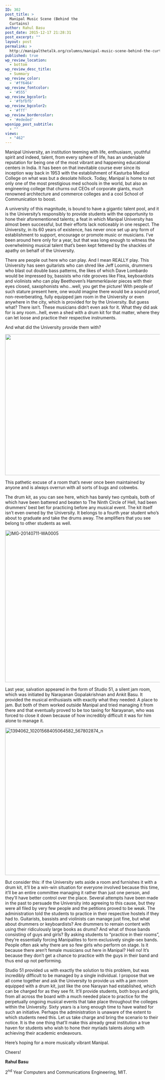 ```yaml
---
ID: 302
post_title: >
  Manipal Music Scene (Behind the
  Curtains)
author: Rahul Basu
post_date: 2015-12-17 21:28:31
post_excerpt: ""
layout: post
permalink: >
  http://manipalthetalk.org/columns/manipal-music-scene-behind-the-curtains/
published: true
wp_review_location:
  - bottom
wp_review_desc_title:
  - Summary
wp_review_color:
  - '#ff6464'
wp_review_fontcolor:
  - '#555'
wp_review_bgcolor1:
  - '#fbfbfb'
wp_review_bgcolor2:
  - '#fff'
wp_review_bordercolor:
  - '#ededed'
wpsnipp_post_subtitle:
  - ""
views:
  - "462"
---
```

Manipal University, an institution teeming with life, enthusiasm, youthful spirit and indeed, talent, from every sphere of life, has an undeniable reputation for being one of the most vibrant and happening educational centers in India. It has been on that inevitable course ever since its inception way back in 1953 with the establishment of Kasturba Medical College on what was but a desolate hillock. Today, Manipal is home to not only one of the most prestigious med schools in the world, but also an engineering college that churns out CEOs of corporate giants, much renowned architecture and commerce colleges and a cool School of Communication to boost.

A university of this magnitude, is bound to have a gigantic talent pool, and it is the University’s responsibly to provide students with the opportunity to hone their aforementioned talents; a feat in which Manipal University has almost been successful, but their efforts lack noticeably in one respect. The University, in its 60 years of existence, has never once set up any form of establishment to support, encourage or promote music or musicians. I’ve been around here only for a year, but that was long enough to witness the overwhelming musical talent that’s been kept fettered by the shackles of apathy on behalf of the University.

There are people out here who can play. And I mean REALLY play. This University has seen guitarists who can shred like Jeff Loomis, drummers who blast out double bass patterns, the likes of which Dave Lombardo would be impressed by, bassists who ride grooves like Flea, keyboardists and violinists who can play Beethoven’s Hammerklavier pieces with their eyes closed, saxophonists who…well, you get the picture! With people of such stature present here, one would imagine there would be a sound proof, non-reverberating, fully equipped jam room in the University or even anywhere in the city, which is provided for by the University. But guess what? There isn’t. These musicians didn’t even ask for it. What they did ask for is any room…hell, even a shed with a drum kit for that matter, where they can let loose and practice their respective instruments.

And what did the University provide them with?

<a href="http://manipalthetalk.net/wp-content/uploads/2015/12/IMG-20140711-WA0002.jpg" rel="attachment wp-att-303"><img class="aligncenter wp-image-303 " src="http://manipalthetalk.net/wp-content/uploads/2015/12/IMG-20140711-WA0002.jpg" alt="" width="610" height="458" /></a>

This pathetic excuse of a room that’s never once been maintained by anyone and is always overrun with all sorts of bugs and cobwebs.

The drum kit, as you can see here, which has barely two cymbals, both of which have been battered and beaten to The Ninth Circle of Hell, had been drummers’ best bet for practicing before any musical event. The kit itself isn’t even owned by the University. It belongs to a fourth year student who’s about to graduate and take the drums away. The amplifiers that you see belong to other students as well.

<a href="http://manipalthetalk.net/wp-content/uploads/2015/12/IMG-20140711-WA0005.jpg" rel="attachment wp-att-304"><img class="wp-image-304 size-large aligncenter" src="http://manipalthetalk.net/wp-content/uploads/2015/12/IMG-20140711-WA0005-1024x768.jpg" alt="IMG-20140711-WA0005" width="658" height="494" /></a>

Last year, salvation appeared in the form of Studio 51, a silent jam room, which was initiated by Narayanan Gopalakrishnan and Ankit Basu. It provided the musical enthusiasts with exactly what they needed: A place to jam. But both of them worked outside Manipal and tried managing it from there and that eventually proved to be too taxing for Narayanan, who was forced to close it down because of how incredibly difficult it was for him alone to manage it.

<a href="http://manipalthetalk.net/wp-content/uploads/2015/12/1394062_10201568405064582_567802874_n.jpg" rel="attachment wp-att-305"><img class="wp-image-305  aligncenter" src="http://manipalthetalk.net/wp-content/uploads/2015/12/1394062_10201568405064582_567802874_n.jpg" alt="1394062_10201568405064582_567802874_n" width="638" height="479" /></a>

But consider this: if the University sets aside a room and furnishes it with a drum kit, it’ll be a win-win situation for everyone involved because this time, it’ll be an entire committee managing it rather than just one person, and they’ll have better control over the place. Several attempts have been made in the past to persuade the University into agreeing to this cause, but they were all filed by very few people and the petitions proved to be weak. The administration told the students to practice in their respective hostels if they had to. Guitarists, bassists and violinists can manage just fine, but what about drummers or keyboardists? Are drummers to remain content with using their ridiculously large books as drums? And what of those bands consisting of guys and girls? By asking students to “practice in their rooms”, they’re essentially forcing Manipalites to form exclusively single-sex bands. People often ask why there are so few girls who perform on stage. Is it because there aren’t female musicians out here in Manipal? Hell no! It’s because they don’t get a chance to practice with the guys in their band and thus end up not performing.

Studio 51 provided us with exactly the solution to this problem, but was incredibly difficult to be managed by a single individual. I propose that we all come together and ask the University to provide us with a jam room equipped with a drum kit, just like the one Narayan had established, which can be charged for as they see fit. It’ll provide students, both boys and girls, from all across the board with a much needed place to practice for the perpetually ongoing musical events that take place throughout the colleges within the University. Sixty years is a long enough time to have waited for such an initiative. Perhaps the administration is unaware of the extent to which students need this. Let us take charge and bring the scenario to their notice. It is the one thing that’ll make this already great institution a true haven for students who wish to hone their myriads talents along with achieving their academic endeavours.

Here’s hoping for a more musically vibrant Manipal.

Cheers!

<strong>Rahul Basu</strong>

2<sup>nd</sup> Year Computers and Communications Engineering, MIT.
